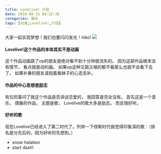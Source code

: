 ```yaml
---
title: Lovelive! 介绍
date: 2016-08-15 09:22:38
categories: 娱乐
tags: [动漫,Lovelive!,介绍]
---
```

大家一起实现梦想！我们也要闪闪发光！niko!
![](/images/lovelive_miusi.jpg)
<!--more-->

#### Lovelive!这个作品的本体其实不是动画

这个作品动画跳了op的朋友是绝对看不到十分钟就流失的。 因为这部作品根本没有情节， 看点就是动的画。 如果op这种又跳又唱的都不看那么也就不会看下去了。 如果补番的朋友请抱着看妹子的心态去补。

#### 作品的中心思想是励志

有位同事问了我这个作品是否讲谈恋爱的， 我回答是完全没有。 首先这是一个音乐， 偶像的作品， 主题是歌， Lovelive的歌大多是励志。 而且很好听。

#### 好听的歌
现在Lovelive已经进入了第二时代了。列举一下缪斯时代我觉得印象深的歌：（排名是分先后的，因为好听的先想到。）
+ snow halation
+ start dash!
